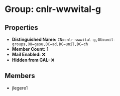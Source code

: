 # Group: cnlr-wwwital-g

## Properties

- **Distinguished Name:** `CN=cnlr-wwwital-g,OU=unil-groups,OU=gesu,DC=ad,DC=unil,DC=ch`
- **Member Count:** 1
- **Mail Enabled:** ❌
- **Hidden from GAL:** ❌

## Members

- jlegere1

